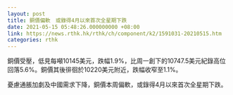```yaml
---
layout: post
title: 銅價偏軟　或錄得4月以來首次全星期下跌
date: 2021-05-15 05:48:26.000000000 +08:00
link: https://news.rthk.hk/rthk/ch/component/k2/1591031-20210515.htm
categories: rthk
---
```


銅價受壓，低見每噸10145美元，跌幅1.9%，比周一創下的10747.5美元紀錄高位回落5.6%。銅價其後徘徊於10220美元附近，跌幅收窄至1.1%。

憂慮通脹加劇及中國需求下降，銅價本周偏軟，或錄得4月以來首次全星期下跌。
